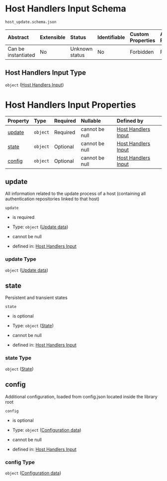 # Host Handlers Input Schema

```txt
host_update.schema.json
```



| Abstract            | Extensible | Status         | Identifiable | Custom Properties | Additional Properties | Access Restrictions | Defined In                                                                          |
| :------------------ | :--------- | :------------- | :----------- | :---------------- | :-------------------- | :------------------ | :---------------------------------------------------------------------------------- |
| Can be instantiated | No         | Unknown status | No           | Forbidden         | Forbidden             | none                | [host-update.schema.json](docs/host-update.schema.json "open original schema") |

## Host Handlers Input Type

`object` ([Host Handlers Input](host-update.md))

# Host Handlers Input Properties

| Property          | Type     | Required | Nullable       | Defined by                                                                                                       |
| :---------------- | :------- | :------- | :------------- | :--------------------------------------------------------------------------------------------------------------- |
| [update](#update) | `object` | Required | cannot be null | [Host Handlers Input](host-update-properties-update-data.md "host_update.schema.json#/properties/update")        |
| [state](#state)   | `object` | Optional | cannot be null | [Host Handlers Input](host-update-properties-state.md "host_update.schema.json#/properties/state")               |
| [config](#config) | `object` | Optional | cannot be null | [Host Handlers Input](host-update-properties-configuration-data.md "host_update.schema.json#/properties/config") |

## update

All information related to the update process of a host (containing all authentication repositories linked to that host)

`update`

*   is required

*   Type: `object` ([Update data](host-update-properties-update-data.md))

*   cannot be null

*   defined in: [Host Handlers Input](host-update-properties-update-data.md "host_update.schema.json#/properties/update")

### update Type

`object` ([Update data](host-update-properties-update-data.md))

## state

Persistent and transient states

`state`

*   is optional

*   Type: `object` ([State](host-update-properties-state.md))

*   cannot be null

*   defined in: [Host Handlers Input](host-update-properties-state.md "host_update.schema.json#/properties/state")

### state Type

`object` ([State](host-update-properties-state.md))

## config

Additional configuration, loaded from config.json located inside the library root

`config`

*   is optional

*   Type: `object` ([Configuration data](host-update-properties-configuration-data.md))

*   cannot be null

*   defined in: [Host Handlers Input](host-update-properties-configuration-data.md "host_update.schema.json#/properties/config")

### config Type

`object` ([Configuration data](host-update-properties-configuration-data.md))
